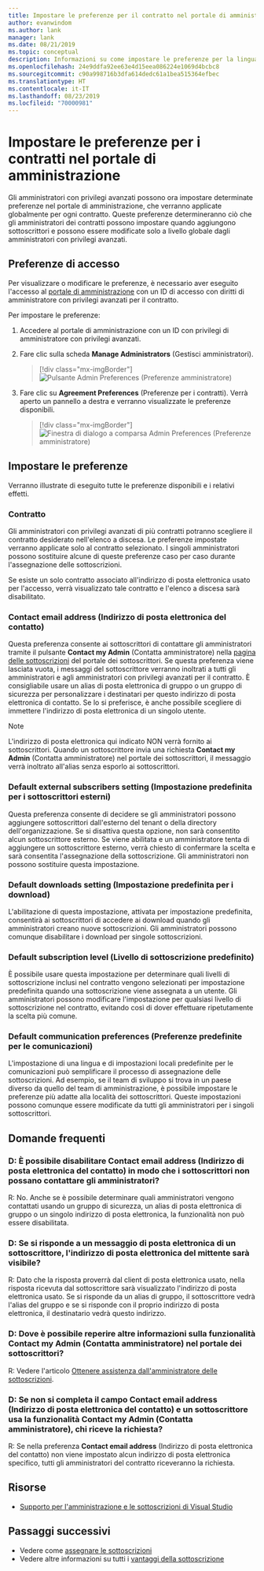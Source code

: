 ```yaml
---
title: Impostare le preferenze per il contratto nel portale di amministrazione
author: evanwindom
ms.author: lank
manager: lank
ms.date: 08/21/2019
ms.topic: conceptual
description: Informazioni su come impostare le preferenze per la lingua, i contatti, il livello di sottoscrizione e altre opzioni nel portale di amministrazione
ms.openlocfilehash: 24e9ddfa92ee63e4d15eea086224e1069d4bcbc8
ms.sourcegitcommit: c90a998716b3dfa614dedc61a1bea515364efbec
ms.translationtype: HT
ms.contentlocale: it-IT
ms.lasthandoff: 08/23/2019
ms.locfileid: "70000981"
---
```

# <a name="set-preferences-for-your-agreements-in-the-administration-portal"></a>Impostare le preferenze per i contratti nel portale di amministrazione
Gli amministratori con privilegi avanzati possono ora impostare determinate preferenze nel portale di amministrazione, che verranno applicate globalmente per ogni contratto.  Queste preferenze determineranno ciò che gli amministratori dei contratti possono impostare quando aggiungono sottoscrittori e possono essere modificate solo a livello globale dagli amministratori con privilegi avanzati.  

## <a name="access-preferences"></a>Preferenze di accesso
Per visualizzare o modificare le preferenze, è necessario aver eseguito l'accesso al [portale di amministrazione](https://manage.visualstudio.com) con un ID di accesso con diritti di amministratore con privilegi avanzati per il contratto.  

Per impostare le preferenze:
1. Accedere al portale di amministrazione con un ID con privilegi di amministratore con privilegi avanzati.
2. Fare clic sulla scheda **Manage Administrators** (Gestisci amministratori).
   > [!div class="mx-imgBorder"]
   > ![Pulsante Admin Preferences (Preferenze amministratore)](_img/admin-prefs/admin-prefs-button.png)

3. Fare clic su **Agreement Preferences** (Preferenze per i contratti).
Verrà aperto un pannello a destra e verranno visualizzate le preferenze disponibili. 

   > [!div class="mx-imgBorder"]
   > ![Finestra di dialogo a comparsa Admin Preferences (Preferenze amministratore)](_img/admin-prefs/admin-prefs-flyout.png)

## <a name="set-your-preferences"></a>Impostare le preferenze
Verranno illustrate di eseguito tutte le preferenze disponibili e i relativi effetti. 

### <a name="agreement"></a>Contratto
Gli amministratori con privilegi avanzati di più contratti potranno scegliere il contratto desiderato nell'elenco a discesa.  Le preferenze impostate verranno applicate solo al contratto selezionato.  I singoli amministratori possono sostituire alcune di queste preferenze caso per caso durante l'assegnazione delle sottoscrizioni. 

Se esiste un solo contratto associato all'indirizzo di posta elettronica usato per l'accesso, verrà visualizzato tale contratto e l'elenco a discesa sarà disabilitato. 

### <a name="contact-email-address"></a>Contact email address (Indirizzo di posta elettronica del contatto)
Questa preferenza consente ai sottoscrittori di contattare gli amministratori tramite il pulsante **Contact my Admin** (Contatta amministratore) nella [pagina delle sottoscrizioni](https://my.visualstudio.com/subscriptions) del portale dei sottoscrittori.  Se questa preferenza viene lasciata vuota, i messaggi del sottoscrittore verranno inoltrati a tutti gli amministratori e agli amministratori con privilegi avanzati per il contratto.  È consigliabile usare un alias di posta elettronica di gruppo o un gruppo di sicurezza per personalizzare i destinatari per questo indirizzo di posta elettronica di contatto. Se lo si preferisce, è anche possibile scegliere di immettere l'indirizzo di posta elettronica di un singolo utente.

> [!NOTE]
> L'indirizzo di posta elettronica qui indicato NON verrà fornito ai sottoscrittori.  Quando un sottoscrittore invia una richiesta **Contact my Admin** (Contatta amministratore) nel portale dei sottoscrittori, il messaggio verrà inoltrato all'alias senza esporlo ai sottoscrittori. 

### <a name="default-external-subscribers-setting"></a>Default external subscribers setting (Impostazione predefinita per i sottoscrittori esterni)
Questa preferenza consente di decidere se gli amministratori possono aggiungere sottoscrittori dall'esterno del tenant o della directory dell'organizzazione.  Se si disattiva questa opzione, non sarà consentito alcun sottoscrittore esterno.  Se viene abilitata e un amministratore tenta di aggiungere un sottoscrittore esterno, verrà chiesto di confermare la scelta e sarà consentita l'assegnazione della sottoscrizione. Gli amministratori non possono sostituire questa impostazione. 

### <a name="default-downloads-setting"></a>Default downloads setting (Impostazione predefinita per i download)
L'abilitazione di questa impostazione, attivata per impostazione predefinita, consentirà ai sottoscrittori di accedere ai download quando gli amministratori creano nuove sottoscrizioni.  Gli amministratori possono comunque disabilitare i download per singole sottoscrizioni.  

### <a name="default-subscription-level"></a>Default subscription level (Livello di sottoscrizione predefinito)
È possibile usare questa impostazione per determinare quali livelli di sottoscrizione inclusi nel contratto vengono selezionati per impostazione predefinita quando una sottoscrizione viene assegnata a un utente.  Gli amministratori possono modificare l'impostazione per qualsiasi livello di sottoscrizione nel contratto, evitando così di dover effettuare ripetutamente la scelta più comune. 

### <a name="default-communication-preferences"></a>Default communication preferences (Preferenze predefinite per le comunicazioni)
L'impostazione di una lingua e di impostazioni locali predefinite per le comunicazioni può semplificare il processo di assegnazione delle sottoscrizioni.  Ad esempio, se il team di sviluppo si trova in un paese diverso da quello del team di amministrazione, è possibile impostare le preferenze più adatte alla località dei sottoscrittori. Queste impostazioni possono comunque essere modificate da tutti gli amministratori per i singoli sottoscrittori. 

## <a name="frequently-asked-questions"></a>Domande frequenti
### <a name="q--can-i-disable-the-contact-email-address-so-subscribers-cannot-contact-administrators"></a>D:  È possibile disabilitare **Contact email address** (Indirizzo di posta elettronica del contatto) in modo che i sottoscrittori non possano contattare gli amministratori?
R:  No. Anche se è possibile determinare quali amministratori vengono contattati usando un gruppo di sicurezza, un alias di posta elettronica di gruppo o un singolo indirizzo di posta elettronica, la funzionalità non può essere disabilitata.

### <a name="q-if-i-answer-a-subscribers-email-will-they-have-my-email-address"></a>D: Se si risponde a un messaggio di posta elettronica di un sottoscrittore, l'indirizzo di posta elettronica del mittente sarà visibile?
R:  Dato che la risposta proverrà dal client di posta elettronica usato, nella risposta ricevuta dal sottoscrittore sarà visualizzato l'indirizzo di posta elettronica usato.  Se si risponde da un alias di gruppo, il sottoscrittore vedrà l'alias del gruppo  e se si risponde con il proprio indirizzo di posta elettronica, il destinatario vedrà questo indirizzo.  

### <a name="q-where-can-i-find-out-more-about-the-contact-my-admin-feature-in-the-subscriber-portal"></a>D: Dove è possibile reperire altre informazioni sulla funzionalità **Contact my Admin** (Contatta amministratore) nel portale dei sottoscrittori?
R:  Vedere l'articolo [Ottenere assistenza dall'amministratore delle sottoscrizioni](contact-my-admin.md). 

### <a name="q-if-we-dont-complete-the-contact-email-address-and-a-subscriber-uses-the-contact-my-admin-feature-who-receives-their-request"></a>D: Se non si completa il campo **Contact email address** (Indirizzo di posta elettronica del contatto) e un sottoscrittore usa la funzionalità **Contact my Admin** (Contatta amministratore), chi riceve la richiesta?
R:  Se nella preferenza **Contact email address** (Indirizzo di posta elettronica del contatto) non viene impostato alcun indirizzo di posta elettronica specifico, tutti gli amministratori del contratto riceveranno la richiesta. 

## <a name="resources"></a>Risorse
- [Supporto per l'amministrazione e le sottoscrizioni di Visual Studio](https://visualstudio.microsoft.com/support/support-overview-vs)

## <a name="next-steps"></a>Passaggi successivi
- Vedere come [assegnare le sottoscrizioni](assign-license.md)
- Vedere altre informazioni su tutti i [vantaggi della sottoscrizione](https://visualstudio.microsoft.com/vs/benefits/)

